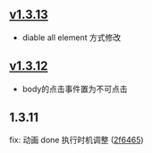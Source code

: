 ## [v1.3.13](https://github.com/0x30/vue-navigation/compare/7ed10bae653cfc6218a9176f349223805e980783...c5703a0cb6616454255f8f9ea63dd6aec72326c6)

* diable all element 方式修改

## [v1.3.12](https://github.com/0x30/vue-navigation/compare/734e2da2a7db187d3184300bdb2cfb88f9dbfcf3...97eba3d3215e2b27fd170f9f214bcc963ebbd5e8)

* body的点击事件置为不可点击

## 1.3.11

fix: 动画 done 执行时机调整 ([2f6465](https://github.com/0x30/vue-navigation/commit/2f6465f300bc8b05be27442552d8a6034d680dad))